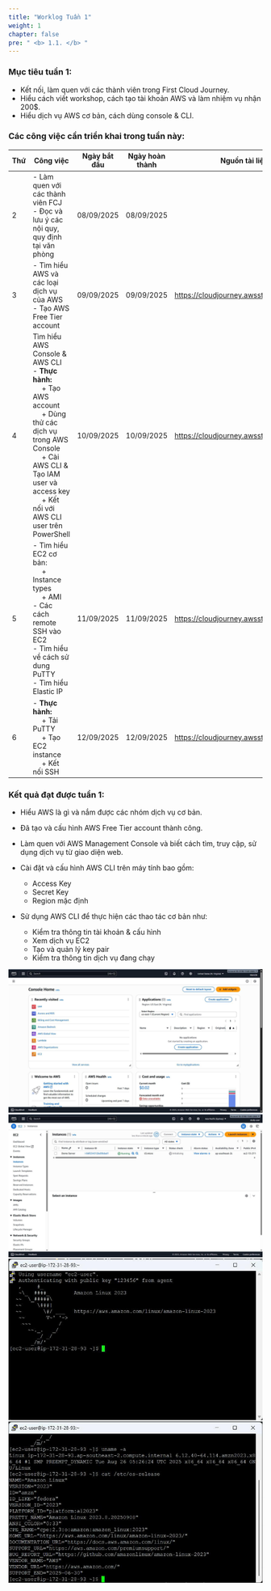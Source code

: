 ```yaml
---
title: "Worklog Tuần 1"
weight: 1
chapter: false
pre: " <b> 1.1. </b> "
---
```


### Mục tiêu tuần 1:

* Kết nối, làm quen với các thành viên trong First Cloud Journey.
* Hiểu cách viết workshop, cách tạo tài khoản AWS và làm nhiệm vụ nhận 200$.
* Hiểu dịch vụ AWS cơ bản, cách dùng console & CLI.

### Các công việc cần triển khai trong tuần này:
| Thứ | Công việc                                                                                                                                                                                   | Ngày bắt đầu | Ngày hoàn thành | Nguồn tài liệu                            |
| --- | ------------------------------------------------------------------------------------------------------------------------------------------------------------------------------------------- | ------------ | --------------- | ----------------------------------------- |
| 2   | - Làm quen với các thành viên FCJ <br> - Đọc và lưu ý các nội quy, quy định tại văn phòng                                                                                            | 08/09/2025   | 08/09/2025      |
| 3   | - Tìm hiểu AWS và các loại dịch vụ của AWS <br> - Tạo AWS Free Tier account                                                                                                                                                 | 09/09/2025   | 09/09/2025      | <https://cloudjourney.awsstudygroup.com/> |
| 4   | Tìm hiểu AWS Console & AWS CLI <br> - **Thực hành:** <br>&emsp; + Tạo AWS account <br>&emsp; + Dùng thử các dịch vụ trong AWS Console <br>&emsp; + Cài AWS CLI & Tạo IAM user và access key <br>&emsp; +  Kết nối với AWS CLI user trên PowerShell | 10/09/2025   | 10/09/2025      | <https://cloudjourney.awsstudygroup.com/> |
| 5   | - Tìm hiểu EC2 cơ bản: <br>&emsp; + Instance types <br>&emsp; + AMI <br> - Các cách remote SSH vào EC2 <br> - Tìm hiểu về cách sử dung PuTTY <br> - Tìm hiểu Elastic IP   <br>                  | 11/09/2025   | 11/09/2025      | <https://cloudjourney.awsstudygroup.com/> |
| 6   | - **Thực hành:** <br>&emsp; + Tải PuTTY <br>&emsp; + Tạo EC2 instance <br>&emsp; + Kết nối SSH                                                                                         | 12/09/2025   | 12/09/2025      | <https://cloudjourney.awsstudygroup.com/> |


### Kết quả đạt được tuần 1:

* Hiểu AWS là gì và nắm được các nhóm dịch vụ cơ bản.

* Đã tạo và cấu hình AWS Free Tier account thành công.

* Làm quen với AWS Management Console và biết cách tìm, truy cập, sử dụng dịch vụ từ giao diện web.

* Cài đặt và cấu hình AWS CLI trên máy tính bao gồm:
  * Access Key
  * Secret Key
  * Region mặc định

* Sử dụng AWS CLI để thực hiện các thao tác cơ bản như:

  * Kiểm tra thông tin tài khoản & cấu hình
  * Xem dịch vụ EC2
  * Tạo và quản lý key pair
  * Kiểm tra thông tin dịch vụ đang chạy

![anh](/images/1-Worklog/W1-1.jpg)
![anh](/images/1-Worklog/W1-2.jpg)
![anh](/images/1-Worklog/W1-3.jpg)
![anh](/images/1-Worklog/W1-4.jpg)